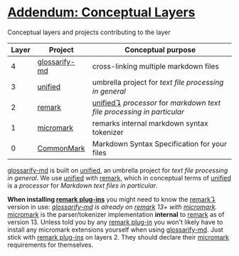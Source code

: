 # [Addendum: Conceptual Layers](#addendum-conceptual-layers)

Conceptual layers and projects contributing to the layer

| Layer | Project         | Conceptual purpose                                                          |
| ----- | --------------- | --------------------------------------------------------------------------- |
| 4     | [glossarify-md] | cross-linking multiple markdown files                                       |
| 3     | [unified]       | umbrella project for *text file processing in general*                      |
| 2     | [remark]        | [unified↴][1] *processor* for *markdown text file processing in particular* |
| 1     | [micromark]     | remarks internal markdown syntax tokenizer                                  |
| 0     | [CommonMark]    | Markdown Syntax Specification for your files                                |

[glossarify-md] is built on [unified], an umbrella project for *text file processing in general*. We use [unified] with [remark], which in conceptual terms of [unified] is a *processor* for *Markdown text files in particular*.

**When installing [remark plug-ins][remark-plugins]** you might need to know the [remark↴][2] version in use: *[glossarify-md] is already on [remark] 13+ with [micromark].* [micromark] is the parser/tokenizer implementation **internal** to [remark] as of version 13. Unless told you by any [remark plug-in][remark-plugins] you won't likely have to install any micromark extensions yourself when using [glossarify-md]. Just stick with [remark plug-ins][remark-plugins] on layers 2. They should declare their [micromark] requirements for themselves.

[glossarify-md]: https://github.com/about-code/glossarify-md

[micromark]: https://github.com/micromark/

[remark]: https://github.com/remarkjs/remark

[remark-plugins]: https://github.com/remarkjs/awesome-remark

[unified]: https://unifiedjs.com

[CommonMark]: https://commonmark.org

[1]: ./glossary.md#unified "unified is an umbrella project around text file processing in general."

[2]: ./glossary.md#remark "remark is a parser and compiler project under the unified umbrella for Markdown text files in particular."
